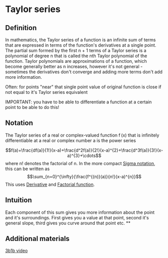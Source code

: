 # Taylor series
## Definition
In mathematics, the Taylor series of a function is an infinite sum of terms that are expressed in terms of the function's derivatives at a single point. The partial sum formed by the first n + 1 terms of a Taylor series is a polynomial of degree n that is called the nth Taylor polynomial of the function. Taylor polynomials are approximations of a function, which become generally better as n increases, however it's not general - sometimes the derivatives don't converge and adding more terms don't add more information.

Often: for points "near" that single point value of original function is close if not equal to it's Taylor series equivalent

IMPORTANT: you have to be able to differentiate a function at a certain point to be able to do this!

## Notation
The Taylor series of a real or complex-valued function f (x) that is infinitely differentiable at a real or complex number a is the power series

$$f(a)+\frac{df(a)}{1!}(x-a)+\frac{d^2f(a)}{2!}(x-a)^{2}+\frac{d^3f(a)}{3!}(x-a)^{3}+\cdots$$
where n! denotes the factorial of n. In the more compact [Sigma notation](Sigma%20notation.md), this can be written as
$$\sum_{n=0}^{\infty}{\frac{f^{(n)}(a)}{n!}(x-a)^{n}}$$
This uses [Derivative](Derivative.md) and [Factorial function](Factorial%20function.md).
## Intuition
Each component of this sum gives you more information about the point and it's surroundings. First gives you a value at that point, second it's general slope, third gives you curve around that point etc.
**
## Additional materials
[3b1b video](https://www.youtube.com/watch?v=3d6DsjIBzJ4)
